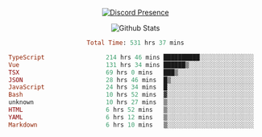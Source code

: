 <!DOCTYPE html>
<body>
<div align="center">

  [![Discord Presence](https://lanyard.cnrad.dev/api/576097150359044106)](https://discord.com/users/576097150359044106)
  
  ![Github Stats](https://github-readme-stats.vercel.app/api?username=verycrunchy&show_icons=true&theme=radical)

<!--START_SECTION:waka-->

```ruby
Total Time: 531 hrs 37 mins

TypeScript                 214 hrs 46 mins ██████████░░░░░░░░░░░░░░░   40.41 %
Vue                        131 hrs 34 mins ██████▒░░░░░░░░░░░░░░░░░░   24.75 %
TSX                        69 hrs 0 mins   ███▒░░░░░░░░░░░░░░░░░░░░░   12.98 %
JSON                       28 hrs 46 mins  █▒░░░░░░░░░░░░░░░░░░░░░░░   05.41 %
JavaScript                 24 hrs 34 mins  █░░░░░░░░░░░░░░░░░░░░░░░░   04.62 %
Bash                       10 hrs 52 mins  ▓░░░░░░░░░░░░░░░░░░░░░░░░   02.04 %
unknown                    10 hrs 27 mins  ▒░░░░░░░░░░░░░░░░░░░░░░░░   01.97 %
HTML                       6 hrs 52 mins   ▒░░░░░░░░░░░░░░░░░░░░░░░░   01.29 %
YAML                       6 hrs 12 mins   ▒░░░░░░░░░░░░░░░░░░░░░░░░   01.17 %
Markdown                   6 hrs 10 mins   ▒░░░░░░░░░░░░░░░░░░░░░░░░   01.16 %
```

<!--END_SECTION:waka-->
</div>
</body>
</html>

